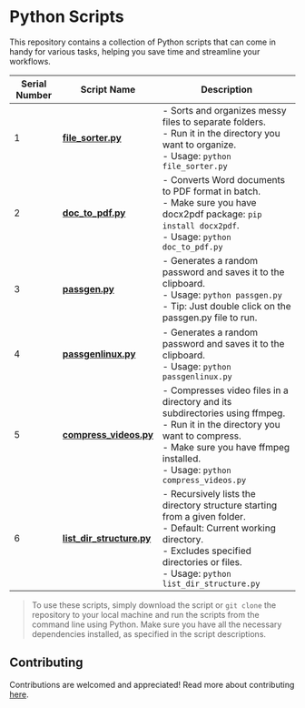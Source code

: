 # Python Scripts

This repository contains a collection of Python scripts that can come in handy for various tasks, helping you save time and streamline your workflows.

| Serial Number | Script Name | Description |
| ------------- | ----------- | ----------- |
| 1 | **[file_sorter.py](https://github.com/swatishchoudhury/pyscripts/blob/master/scripts/file_sorter.py)** | - Sorts and organizes messy files to separate folders.<br>- Run it in the directory you want to organize.<br>- Usage: `python file_sorter.py` |
| 2 | **[doc_to_pdf.py](https://github.com/swatishchoudhury/pyscripts/blob/master/scripts/doc_to_pdf.py)** | - Converts Word documents to PDF format in batch.<br>- Make sure you have docx2pdf package: `pip install docx2pdf`.<br>- Usage: `python doc_to_pdf.py` |
| 3 | **[passgen.py](https://github.com/swatishchoudhury/pyscripts/blob/master/scripts/passgen.py)** | - Generates a random password and saves it to the clipboard.<br>- Usage: `python passgen.py`<br>- Tip: Just double click on the passgen.py file to run. |
| 4 | **[passgenlinux.py](https://github.com/swatishchoudhury/pyscripts/blob/master/scripts/passgenlinux.py)** | - Generates a random password and saves it to the clipboard.<br>- Usage: `python passgenlinux.py` |
| 5 | **[compress_videos.py](https://github.com/swatishchoudhury/pyscripts/blob/master/scripts/compress_videos.py)** | - Compresses video files in a directory and its subdirectories using ffmpeg.<br>- Run it in the directory you want to compress.<br>- Make sure you have ffmpeg installed.<br>- Usage: `python compress_videos.py` |
| 6 | **[list_dir_structure.py](https://github.com/swatishchoudhury/pyscripts/blob/master/scripts/list_dir_structure.py)** | - Recursively lists the directory structure starting from a given folder.<br>- Default: Current working directory.<br>- Excludes specified directories or files.<br>- Usage: `python list_dir_structure.py`|

>To use these scripts, simply download the script or `git clone` the repository to your local machine and run the scripts from the command line using Python. Make sure you have all the necessary dependencies installed, as specified in the script descriptions.

## Contributing

Contributions are welcomed and appreciated! Read more about contributing [here](https://github.com/swatishchoudhury/pyscripts/blob/master/CONTRIBUTING.md).